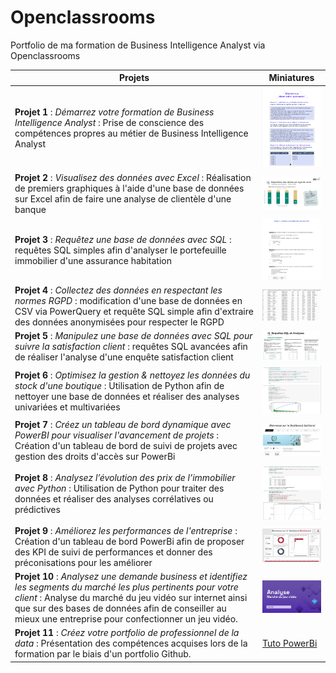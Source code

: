 # Openclassrooms
Portfolio de ma formation de Business Intelligence Analyst via Openclassrooms



| Projets           | Miniatures |
|-------------------|------------|
| **Projet 1** : *Démarrez votre formation de Business Intelligence Analyst* : Prise de conscience des compétences propres au métier de Business Intelligence Analyst          | <img src="https://github.com/MarineM-git/Openclassrooms-BusinessIntelligenceAnalyst/blob/main/img/p1.png" alt="Projet 1" width="200"/> |
| **Projet 2** : *Visualisez des données avec Excel* : Réalisation de premiers graphiques à l'aide d'une base de données sur Excel afin de faire une analyse de clientèle d'une banque          | <img src="https://github.com/MarineM-git/Openclassrooms-BusinessIntelligenceAnalyst/blob/main/img/p2.png" alt="Projet 2" width="200"/> |
| **Projet 3** : *Requêtez une base de données avec SQL* : requêtes SQL simples afin d'analyser le portefeuille immobilier d'une assurance habitation          | <img src="https://github.com/MarineM-git/Openclassrooms-BusinessIntelligenceAnalyst/blob/main/img/p3.png" alt="Projet 3" width="200"/> |
| **Projet 4** : *Collectez des données en respectant les normes RGPD* : modification d'une base de données en CSV via PowerQuery et requête SQL simple afin d'extraire des données anonymisées pour respecter le RGPD          | <img src="https://github.com/MarineM-git/Openclassrooms-BusinessIntelligenceAnalyst/blob/main/img/p4.png" alt="Projet 4" width="200"/> |
| **Projet 5** : *Manipulez une base de données avec SQL pour suivre la satisfaction client* : requêtes SQL avancées afin de réaliser l'analyse d'une enquête satisfaction client | <img src="https://github.com/MarineM-git/Openclassrooms-BusinessIntelligenceAnalyst/blob/main/img/p5.png" alt="Projet 5" width="200"/> |
| **Projet 6** : *Optimisez la gestion & nettoyez les données du stock d'une boutique* : Utilisation de Python afin de nettoyer une base de données et réaliser des analyses univariées et multivariées        | <img src="https://github.com/MarineM-git/Openclassrooms-BusinessIntelligenceAnalyst/blob/main/img/p6.png" alt="Projet 6" width="200"/> |
| **Projet 7** : *Créez un tableau de bord dynamique avec PowerBI pour visualiser l'avancement de projets* : Création d'un tableau de bord de suivi de projets avec gestion des droits d'accès sur PowerBi| <img src="https://github.com/MarineM-git/Openclassrooms-BusinessIntelligenceAnalyst/blob/main/img/p7.png" alt="Projet 7" width="200"/> |
| **Projet 8** : *Analysez l’évolution des prix de l’immobilier avec Python* : Utilisation de Python pour traiter des données et réaliser des analyses corrélatives ou prédictives         | <img src="https://github.com/MarineM-git/Openclassrooms-BusinessIntelligenceAnalyst/blob/main/img/p8.png" alt="Projet 8" width="200"/> |
| **Projet 9** : *Améliorez les performances de l'entreprise* : Création d'un tableau de bord PowerBi afin de proposer des KPI de suivi de performances et donner des préconisations pour les améliorer| <img src="https://github.com/MarineM-git/Openclassrooms-BusinessIntelligenceAnalyst/blob/main/img/p9.png" alt="Projet 9" width="200"/> |
| **Projet 10** : *Analysez une demande business et identifiez les segments du marché les plus pertinents pour votre client* : Analyse du marché du jeu vidéo sur internet ainsi que sur des bases de données afin de conseiller au mieux une entreprise pour confectionner un jeu vidéo.| <img src="https://github.com/MarineM-git/Openclassrooms-BusinessIntelligenceAnalyst/blob/main/img/p10.png" alt="Projet 10" width="200"/> |
| **Projet 11** : *Créez votre portfolio de professionnel de la data* : Présentation des compétences acquises lors de la formation par le biais d'un portfolio Github.| [Tuto PowerBi](https://youtu.be/z_O-ikYQHFs) |